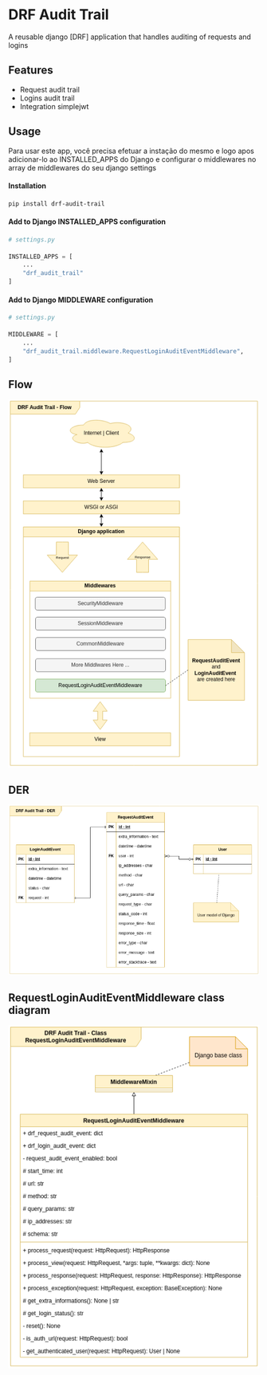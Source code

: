 # DRF Audit Trail

A reusable django [DRF] application that handles auditing of requests and logins

## Features

- Request audit trail
- Logins audit trail
- Integration simplejwt

## Usage

Para usar este app, você precisa efetuar a instação do mesmo e logo apos adicionar-lo ao INSTALLED_APPS do Django e configurar o middlewares no array de middlewares do seu django settings

#### Installation
```sh
pip install drf-audit-trail
```

#### Add to Django INSTALLED_APPS configuration
```python
# settings.py

INSTALLED_APPS = [
    ...
    "drf_audit_trail"
]
```

#### Add to Django MIDDLEWARE configuration
```python
# settings.py

MIDDLEWARE = [
    ...
    "drf_audit_trail.middleware.RequestLoginAuditEventMiddleware",
]
```

## Flow
![DER](https://github.com/Talismar/drf-audit-trail/blob/develop/docs/flow.png?raw=True)

## DER
![DER](https://github.com/Talismar/drf-audit-trail/blob/develop/docs/DER.png?raw=True)

## RequestLoginAuditEventMiddleware class diagram
![DER](https://github.com/Talismar/drf-audit-trail/blob/develop/docs/middleware_class_diagram.png?raw=True)

